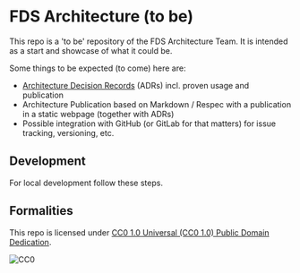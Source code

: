 # FDS Architecture (to be)

This repo is a 'to be' repository of the FDS Architecture Team.
It is intended as a start and showcase of what it could be.

Some things to be expected (to come) here are:

- [Architecture Decision Records](https://icepanel.medium.com/architecture-decision-records-adrs-5c66888d8723) (ADRs) incl. proven usage and publication
- Architecture Publication based on Markdown / Respec with a publication in a static webpage (together with ADRs)
- Possible integration with GitHub (or GitLab for that matters) for issue tracking, versioning, etc.

## Development

For local development follow these steps.



## Formalities

This repo is licensed under [CC0 1.0 Universal (CC0 1.0) Public Domain Dedication](./LICENSE.md).

![CC0](https://licensebuttons.net/p/zero/1.0/88x31.png)

